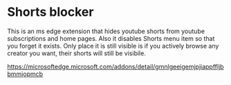 # Shorts blocker
This is an ms edge extension that hides youtube shorts from youtube subscriptions and home pages. Also it disables Shorts menu item so that you forget it exists.
Only place it is still visible is if you actively browse any creator you want, their shorts will still be visibile. 

https://microsoftedge.microsoft.com/addons/detail/gmnlgeeigemjpjiappffljbbmmjopmcb
